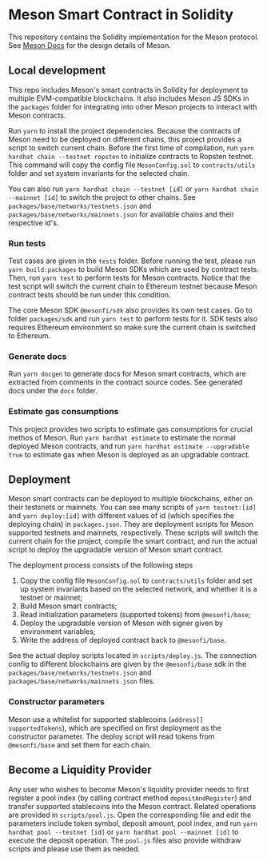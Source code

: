 # Meson Smart Contract in Solidity

This repository contains the Solidity implementation for the Meson protocol.
See [Meson Docs](https://docs.meson.fi/protocol/background) for the design details of Meson.

## Local development

This repo includes Meson's smart contracts in Solidity for deployment to multiple EVM-compatible blockchains. It also includes Meson JS SDKs in the `packages` folder for integrating into other Meson projects to interact with Meson contracts.

Run `yarn` to install the project dependencies. Because the contracts of Meson need to be deployed on different chains, this project provides a script to switch current chain. Before the first time of compilation, run `yarn hardhat chain --testnet ropsten` to initialize contracts to Ropsten testnet. This command will copy the config file `MesonConfig.sol` to `contracts/utils` folder and set system invariants for the selected chain.

You can also run `yarn hardhat chain --testnet [id]` or `yarn hardhat chain --mainnet [id]` to switch the project to other chains. See `packages/base/networks/testnets.json` and `packages/base/networks/mainnets.json` for available chains and their respective id's.

### Run tests

Test cases are given in the `tests` folder. Before running the test, please run `yarn build:packages` to build Meson SDKs which are used by contract tests. Then, run `yarn test` to perform tests for Meson contracts. Notice that the test script will switch the current chain to Ethereum testnet because Meson contract tests should be run under this condition.

The core Meson SDK `@mesonfi/sdk` also provides its own test cases. Go to folder `packages/sdk` and run `yarn test` to perform tests for it. SDK tests also requires Ethereum environment so make sure the current chain is switched to Ethereum.

### Generate docs

Run `yarn docgen` to generate docs for Meson smart contracts, which are extracted from comments in the contract source codes. See generated docs under the `docs` folder.

### Estimate gas consumptions

This project provides two scripts to estimate gas consumptions for crucial methos of Meson. Run `yarn hardhat estimate` to estimate the normal deployed Meson contracts, and run `yarn hardhat estimate --upgradable true` to estimate gas when Meson is deployed as an upgradable contract.

## Deployment

Meson smart contracts can be deployed to multiple blockchains, either on their testsnets or mainnets. You can see many scripts of `yarn testnet:[id]` and `yarn deploy:[id]` with different values of id (which specifies the deploying chain) in `packages.json`. They are deployment scripts for Meson supported testnets and mainnets, respectively. These scripts will switch the current chain for the project, compile the smart contract, and run the actual script to deploy the upgradable version of Meson smart contract.

The deployment process consists of the following steps

1. Copy the config file `MesonConfig.sol` to `contracts/utils` folder and set up system invariants based on the selected network, and whether it is a testnet or mainnet;
2. Build Meson smart contracts;
3. Read initialization parameters (supported tokens) from `@mesonfi/base`;
4. Deploy the upgradable version of Meson with signer given by environment variables;
5. Write the address of deployed contract back to `@mesonfi/base`.

See the actual deploy scripts located in `scripts/deploy.js`. The connection config to different blockchains are given by the `@mesonfi/base` sdk in the `packages/base/networks/testnets.json` and `packages/base/networks/mainnets.json` files.

### Constructor parameters

Meson use a whitelist for supported stablecoins (`address[] supportedTokens`), which are specified on first deployment as the constructor parameter. The deploy script will read tokens from `@mesonfi/base` and set them for each chain.

## Become a Liquidity Provider

Any user who wishes to become Meson's liquidity provider needs to first register a pool index (by calling contract method `depositAndRegister`) and transfer supported stablecoins into the Meson contract. Related operations are provided in `scripts/pool.js`. Open the corresponding file and edit the parameters include token symbol, deposit amount, pool index, and run `yarn hardhat pool --testnet [id]` or `yarn hardhat pool --mainnet [id]` to execute the deposit operation. The `pool.js` files also provide withdraw scripts and please use them as needed.
